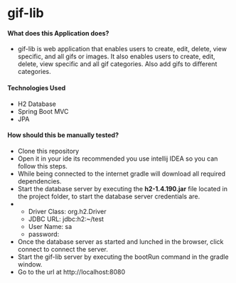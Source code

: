 # gif-lib

#### What does this Application does?
- gif-lib is web application that enables users to create, edit, delete, view specific, and all gifs or images. It also enables users to create, edit, delete, view specific and all gif categories. Also add gifs to different categories. 

#### Technologies Used
- H2 Database
- Spring Boot MVC
- JPA

#### How should this be manually tested?
- Clone this repository
- Open it in your ide its recommended you use intellij IDEA so you can follow this steps.
- While being connected to the internet gradle will download all required dependencies.
- Start the database server by executing the **h2-1.4.190.jar** file located in the project folder, to start the database server credentials are. 
- - Driver Class: org.h2.Driver
  - JDBC URL: jdbc:h2:~/test
  - User Name: sa
  - password: 
- Once the database server as started and lunched in the browser, click connect to connect the server.
- Start the gif-lib server by executing the bootRun command in the gradle window.
- Go to the url at http://localhost:8080
